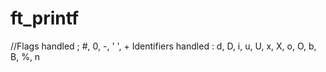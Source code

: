 # ft_printf

//Flags handled       ; #, 0, -, ' ', +
Identifiers handled : d, D, i, u, U, x, X, o, O, b, B, %, n
